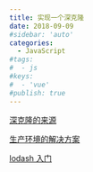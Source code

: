 ```yaml
---
title: 实现一个深克隆
date: 2018-09-09
#sidebar: 'auto'
categories:
  - JavaScript
#tags:
#  - js
#keys:
#  - 'vue'
#publish: true
---
```


[深克隆的来源](https://juejin.im/post/5abb55ee6fb9a028e33b7e0a)

[生产环境的解决方案](https://www.html.cn/doc/lodash/#)

[lodash 入门](https://www.jianshu.com/p/d46abfa4ddc9)
